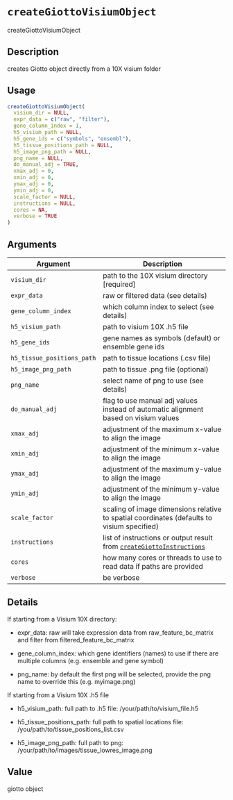 # `createGiottoVisiumObject`

createGiottoVisiumObject


## Description

creates Giotto object directly from a 10X visium folder


## Usage

```r
createGiottoVisiumObject(
  visium_dir = NULL,
  expr_data = c("raw", "filter"),
  gene_column_index = 1,
  h5_visium_path = NULL,
  h5_gene_ids = c("symbols", "ensembl"),
  h5_tissue_positions_path = NULL,
  h5_image_png_path = NULL,
  png_name = NULL,
  do_manual_adj = TRUE,
  xmax_adj = 0,
  xmin_adj = 0,
  ymax_adj = 0,
  ymin_adj = 0,
  scale_factor = NULL,
  instructions = NULL,
  cores = NA,
  verbose = TRUE
)
```


## Arguments

Argument      |Description
------------- |----------------
`visium_dir`     |     path to the 10X visium directory [required]
`expr_data`     |     raw or filtered data (see details)
`gene_column_index`     |     which column index to select (see details)
`h5_visium_path`     |     path to visium 10X .h5 file
`h5_gene_ids`     |     gene names as symbols (default) or ensemble gene ids
`h5_tissue_positions_path`     |     path to tissue locations (.csv file)
`h5_image_png_path`     |     path to tissue .png file (optional)
`png_name`     |     select name of png to use (see details)
`do_manual_adj`     |     flag to use manual adj values instead of automatic alignment based on visium values
`xmax_adj`     |     adjustment of the maximum x-value to align the image
`xmin_adj`     |     adjustment of the minimum x-value to align the image
`ymax_adj`     |     adjustment of the maximum y-value to align the image
`ymin_adj`     |     adjustment of the minimum y-value to align the image
`scale_factor`     |     scaling of image dimensions relative to spatial coordinates (defaults to visium specified)
`instructions`     |     list of instructions or output result from [`createGiottoInstructions`](#creategiottoinstructions)
`cores`     |     how many cores or threads to use to read data if paths are provided
`verbose`     |     be verbose


## Details

If starting from a Visium 10X directory:
   

*  expr_data: raw will take expression data from raw_feature_bc_matrix and filter from filtered_feature_bc_matrix   

*  gene_column_index: which gene identifiers (names) to use if there are multiple columns (e.g. ensemble and gene symbol)   

*  png_name: by default the first png will be selected, provide the png name to override this (e.g. myimage.png)  
 
 If starting from a Visium 10X .h5 file
   

*  h5_visium_path: full path to .h5 file: /your/path/to/visium_file.h5   

*  h5_tissue_positions_path: full path to spatial locations file: /you/path/to/tissue_positions_list.csv   

*  h5_image_png_path: full path to png: /your/path/to/images/tissue_lowres_image.png


## Value

giotto object


